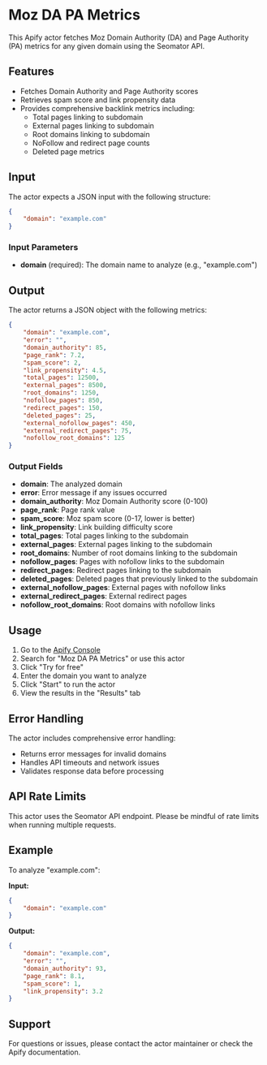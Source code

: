 # Moz DA PA Metrics

This Apify actor fetches Moz Domain Authority (DA) and Page Authority (PA) metrics for any given domain using the Seomator API.

## Features

- Fetches Domain Authority and Page Authority scores
- Retrieves spam score and link propensity data
- Provides comprehensive backlink metrics including:
  - Total pages linking to subdomain
  - External pages linking to subdomain
  - Root domains linking to subdomain
  - NoFollow and redirect page counts
  - Deleted page metrics

## Input

The actor expects a JSON input with the following structure:

```json
{
    "domain": "example.com"
}
```

### Input Parameters

- **domain** (required): The domain name to analyze (e.g., "example.com")

## Output

The actor returns a JSON object with the following metrics:

```json
{
    "domain": "example.com",
    "error": "",
    "domain_authority": 85,
    "page_rank": 7.2,
    "spam_score": 2,
    "link_propensity": 4.5,
    "total_pages": 12500,
    "external_pages": 8500,
    "root_domains": 1250,
    "nofollow_pages": 850,
    "redirect_pages": 150,
    "deleted_pages": 25,
    "external_nofollow_pages": 450,
    "external_redirect_pages": 75,
    "nofollow_root_domains": 125
}
```

### Output Fields

- **domain**: The analyzed domain
- **error**: Error message if any issues occurred
- **domain_authority**: Moz Domain Authority score (0-100)
- **page_rank**: Page rank value
- **spam_score**: Moz spam score (0-17, lower is better)
- **link_propensity**: Link building difficulty score
- **total_pages**: Total pages linking to the subdomain
- **external_pages**: External pages linking to the subdomain
- **root_domains**: Number of root domains linking to the subdomain
- **nofollow_pages**: Pages with nofollow links to the subdomain
- **redirect_pages**: Redirect pages linking to the subdomain
- **deleted_pages**: Deleted pages that previously linked to the subdomain
- **external_nofollow_pages**: External pages with nofollow links
- **external_redirect_pages**: External redirect pages
- **nofollow_root_domains**: Root domains with nofollow links

## Usage

1. Go to the [Apify Console](https://console.apify.com/actors)
2. Search for "Moz DA PA Metrics" or use this actor
3. Click "Try for free"
4. Enter the domain you want to analyze
5. Click "Start" to run the actor
6. View the results in the "Results" tab

## Error Handling

The actor includes comprehensive error handling:
- Returns error messages for invalid domains
- Handles API timeouts and network issues
- Validates response data before processing

## API Rate Limits

This actor uses the Seomator API endpoint. Please be mindful of rate limits when running multiple requests.

## Example

To analyze "example.com":

**Input:**
```json
{
    "domain": "example.com"
}
```

**Output:**
```json
{
    "domain": "example.com",
    "error": "",
    "domain_authority": 93,
    "page_rank": 8.1,
    "spam_score": 1,
    "link_propensity": 3.2
}
```

## Support

For questions or issues, please contact the actor maintainer or check the Apify documentation.